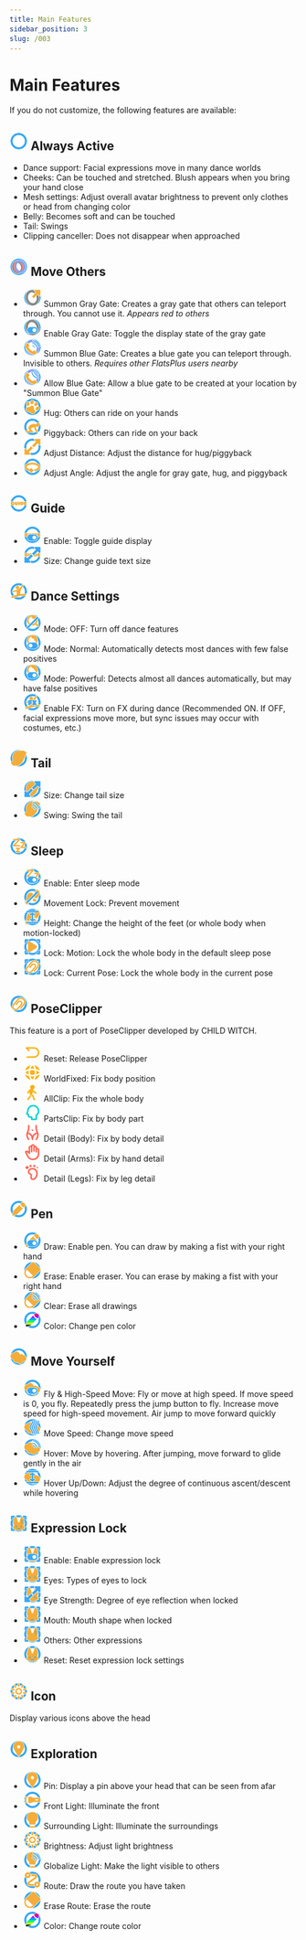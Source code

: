 ```yaml
---
title: Main Features
sidebar_position: 3
slug: /003
---
```

# Main Features
If you do not customize, the following features are available:

## ![](/img/icos/AnyTime.png) Always Active
- Dance support: Facial expressions move in many dance worlds
- Cheeks: Can be touched and stretched. Blush appears when you bring your hand close
- Mesh settings: Adjust overall avatar brightness to prevent only clothes or head from changing color
- Belly: Becomes soft and can be touched
- Tail: Swings
- Clipping canceller: Does not disappear when approached

## ![](/img/icos/Carry_Rings.png) Move Others
- ![](/img/icos/Carry_GrayRing1.png) Summon Gray Gate: Creates a gray gate that others can teleport through. You cannot use it. *Appears red to others*
- ![](/img/icos/Carry_GrayRing2.png) Enable Gray Gate: Toggle the display state of the gray gate
- ![](/img/icos/Carry_Call1.png) Summon Blue Gate: Creates a blue gate you can teleport through. Invisible to others. *Requires other FlatsPlus users nearby*
- ![](/img/icos/Carry_Call2.png) Allow Blue Gate: Allow a blue gate to be created at your location by "Summon Blue Gate"
- ![](/img/icos/Carry_Hug.png) Hug: Others can ride on your hands
- ![](/img/icos/Carry_Carry.png) Piggyback: Others can ride on your back
- ![](/img/icos/Distance.png) Adjust Distance: Adjust the distance for hug/piggyback
- ![](/img/icos/Rotation.png) Adjust Angle: Adjust the angle for gray gate, hug, and piggyback

## ![](/img/icos/GUIDE.png) Guide
- ![](/img/icos/GUIDE_SW.png) Enable: Toggle guide display
- ![](/img/icos/GUIDE_Size.png) Size: Change guide text size

## ![](/img/icos/Dance.png) Dance Settings
- ![](/img/icos/DANCE_Mode0.png) Mode: OFF: Turn off dance features
- ![](/img/icos/DANCE_Mode1.png) Mode: Normal: Automatically detects most dances with few false positives
- ![](/img/icos/DANCE_Mode2.png) Mode: Powerful: Detects almost all dances automatically, but may have false positives
- ![](/img/icos/FX.png) Enable FX: Turn on FX during dance (Recommended ON. If OFF, facial expressions move more, but sync issues may occur with costumes, etc.)

## ![](/img/icos/Tail.png) Tail
- ![](/img/icos/Tail_Size.png) Size: Change tail size
- ![](/img/icos/Tail_Swing.png) Swing: Swing the tail

## ![](/img/icos/Sleep.png) Sleep
- ![](/img/icos/Sleep_SW.png) Enable: Enter sleep mode
- ![](/img/icos/FootLock.png) Movement Lock: Prevent movement
- ![](/img/icos/Foot_Height.png) Height: Change the height of the feet (or whole body when motion-locked)
- ![](/img/icos/Sleep_Lock1.png) Lock: Motion: Lock the whole body in the default sleep pose
- ![](/img/icos/Sleep_Lock2.png) Lock: Current Pose: Lock the whole body in the current pose

## ![](/img/icos/Clip.png) PoseClipper
This feature is a port of PoseClipper developed by CHILD WITCH.
- ![](/img/icos/back_line%20(4).png) Reset: Release PoseClipper
- ![](/img/icos/earth_fill.png) WorldFixed: Fix body position
- ![](/img/icos/walk_fill%20(5).png) AllClip: Fix the whole body
- ![](/img/icos/head_line%20(1).png) PartsClip: Fix by body part
- ![](/img/icos/body_line%20(1).png) Detail (Body): Fix by body detail
- ![](/img/icos/hand_line%20(1).png) Detail (Arms): Fix by hand detail
- ![](/img/icos/foot_line%20(1).png) Detail (Legs): Fix by leg detail

## ![](/img/icos/Pen.png) Pen
- ![](/img/icos/Pen_SW.png) Draw: Enable pen. You can draw by making a fist with your right hand
- ![](/img/icos/Erace.png) Erase: Enable eraser. You can erase by making a fist with your right hand
- ![](/img/icos/EraceAll.png) Clear: Erase all drawings
- ![](/img/icos/PenColor.png) Color: Change pen color

## ![](/img/icos/Move.png) Move Yourself
- ![](/img/icos/MoveSw.png) Fly & High-Speed Move: Fly or move at high speed. If move speed is 0, you fly. Repeatedly press the jump button to fly. Increase move speed for high-speed movement. Air jump to move forward quickly
- ![](/img/icos/MoveSpeed.png) Move Speed: Change move speed
- ![](/img/icos/MoveHover.png) Hover: Move by hovering. After jumping, move forward to glide gently in the air
- ![](/img/icos/MoveHoverHeight.png) Hover Up/Down: Adjust the degree of continuous ascent/descent while hovering

## ![](/img/icos/EmoLock.png) Expression Lock
- ![](/img/icos/EmoLockSW.png) Enable: Enable expression lock
- ![](/img/icos/EmoLockEye.png) Eyes: Types of eyes to lock
- ![](/img/icos/EmoLockEyeStr.png) Eye Strength: Degree of eye reflection when locked
- ![](/img/icos/EmoLockMouth.png) Mouth: Mouth shape when locked
- ![](/img/icos/EmoLockOthers.png) Others: Other expressions
- ![](/img/icos/EmoLockReset.png) Reset: Reset expression lock settings

## ![](/img/icos/Explore_LightStr.png) Icon
Display various icons above the head

## ![](/img/icos/Explore_Pin.png) Exploration
- ![](/img/icos/Explore_Pin.png) Pin: Display a pin above your head that can be seen from afar
- ![](/img/icos/Explore_FlashLight.png) Front Light: Illuminate the front
- ![](/img/icos/Explore_Light.png) Surrounding Light: Illuminate the surroundings
- ![](/img/icos/Explore_LightStr.png) Brightness: Adjust light brightness
- ![](/img/icos/Explore_Global.png) Globalize Light: Make the light visible to others
- ![](/img/icos/Explore_Route.png) Route: Draw the route you have taken
- ![](/img/icos/Erace.png) Erase Route: Erase the route
- ![](/img/icos/PenColor.png) Color: Change route color
